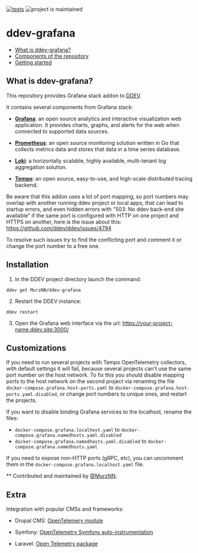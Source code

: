 [![tests](https://github.com/MurzNN/ddev-grafana/actions/workflows/tests.yml/badge.svg)](https://github.com/MurzNN/ddev-grafana/actions/workflows/tests.yml)
![project is maintained](https://img.shields.io/maintenance/yes/2024.svg)

# ddev-grafana <!-- omit in toc -->

* [What is ddev-grafana?](#what-is-ddev-grafana)
* [Components of the repository](#components-of-the-repository)
* [Getting started](#getting-started)

## What is ddev-grafana?

This repository provides Grafana stack addon to
[DDEV](https://ddev.readthedocs.io).

It contains several components from Grafana stack:

- **[Grafana](https://grafana.com/grafana/)**: an open source analytics and
  interactive visualization web application. It provides charts, graphs, and
  alerts for the web when connected to supported data sources.

- **[Prometheus](https://prometheus.io/)**: an open source monitoring solution
  written in Go that collects metrics data and stores that data in a time series
  database.

- **[Loki](https://grafana.com/logs/)**: a horizontally scalable, highly
  available, multi-tenant log aggregation solution.

- **[Tempo](https://grafana.com/traces/)**: an open source, easy-to-use, and
  high-scale distributed tracing backend.

Be aware that this addon uses a lot of port mapping, so port numbers may overlap
with another running ddev project or local apps, that can lead to startup
errors, and even hidden errors with "503: No ddev back-end site available" if
the same port is configured with HTTP on one project and HTTPS on another, here
is the issue about this: https://github.com/ddev/ddev/issues/4794

To resolve such issues try to find the conflicting port and comment it or change
the port number to a free one.

## Installation

1. In the DDEV project directory launch the command:
```
ddev get MurzNN/ddev-grafana
```
2. Restart the DDEV instance:
```
ddev restart
```
3. Open the Grafana web interface via the url:
   https://your-project-name.ddev.site:3000/

## Customizations

If you need to run several projects with Tempo OpenTelemetry collectors, with
default settings it will fail, because several projects can't use the same port
number on the host network. To fix this you should disable mapping ports to the
host network on the second project via renaming the file
`docker-compose.grafana.host-ports.yaml` to
`docker-compose.grafana.host-ports.yaml.disabled`, or change port numbers to
unique ones, and restart the projects.


If you want to disable binding Grafana services to the localhost, rename the
files:
- `docker-compose.grafana.localhost.yaml` to
  `docker-compose.grafana.namedhosts.yaml.disabled`
- `docker-compose.grafana.namedhosts.yaml.disabled` to
  `docker-compose.grafana.namedhosts.yaml`


If you need to expose non-HTTP ports (gRPC, etc), you can uncomment them in the
`docker-compose.grafana.localhost.yaml` file.


** Contributed and maintained by [@MurzNN](https://github.com/MurzNN).

## Extra

Integration with popular CMSs and frameworks:

- Drupal CMS: [OpenTelemery
  module](https://www.drupal.org/project/opentelemetry)

- Symfony: [OpenTelemetry Symfony
  auto-instrumentation](https://github.com/opentelemetry-php/contrib-auto-symfony)

- Laravel: [Open Telemetry
  package](https://github.com/spatie/laravel-open-telemetry)
